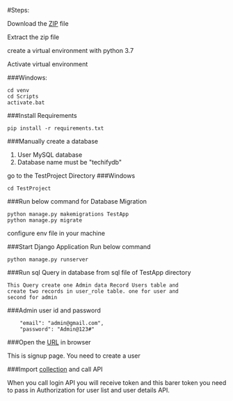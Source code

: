 #Steps:

Download the [ZIP](https://codeload.github.com/R1408/Techify_test/zip/techify_development) file

Extract the zip file

create a virtual environment with python 3.7

Activate virtual environment 

###Windows:
```bazaar
cd venv
cd Scripts
activate.bat
```

###Install Requirements
```bazaar
pip install -r requirements.txt
```

###Manually create a database
1. User MySQL database
2. Database name must be "techifydb"

go to the TestProject Directory
###Windows
```bazaar
cd TestProject
```

###Run below command for Database Migration
```bazaar
python manage.py makemigrations TestApp
python manage.py migrate
```

configure env file in your machine

###Start Django Application
Run below command
```bazaar
python manage.py runserver
```

###Run sql Query in database from sql file of TestApp directory
```bazaar
This Query create one Admin data Record Users table and 
create two records in user_role table. one for user and 
second for admin
```

###Admin user id and password
```bazaar
    "email": "admin@gmail.com",
    "password": "Admin@123#"
```

###Open the [URL](http://localhost:8000/signup/) in browser

This is signup page. You need to create a user

###Import [collection](https://www.getpostman.com/collections/d450039282a132145a13) and call API

When you call login API you will receive token and this barer token
you need to pass in Authorization for user list and user details API.




